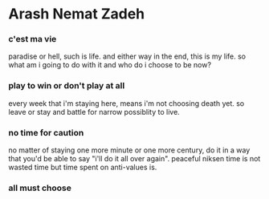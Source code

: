 # Arash Nemat Zadeh
### c'est ma vie
paradise or hell, such is life. and either way in the end, this is my life. so what am i going to do with it and who do i choose to be now?
### play to win or don't play at all
every week that i'm staying here, means i'm not choosing death yet. so leave or stay and battle for narrow possiblity to live.
### no time for caution
no matter of staying one more minute or one more century, do it in a way that you'd be able to say "i'll do it all over again". peaceful niksen time is not wasted time but time spent on anti-values is.
### all must choose
